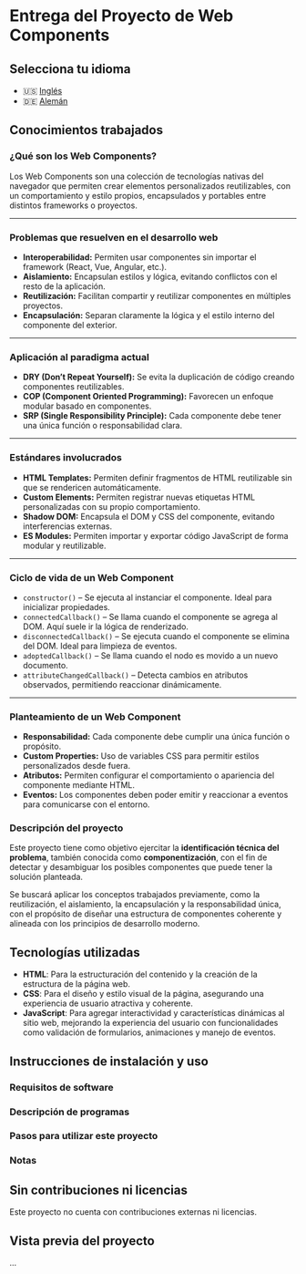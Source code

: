 # Entrega del Proyecto de Web Components

## Selecciona tu idioma

- 🇺🇸 [Inglés](README.md)
- 🇩🇪 [Alemán](README.de.md)

## Conocimientos trabajados

### ¿Qué son los Web Components?

Los Web Components son una colección de tecnologías nativas del navegador que permiten crear elementos personalizados reutilizables, con un comportamiento y estilo propios, encapsulados y portables entre distintos frameworks o proyectos.

---

### Problemas que resuelven en el desarrollo web

- **Interoperabilidad:** Permiten usar componentes sin importar el framework (React, Vue, Angular, etc.).
- **Aislamiento:** Encapsulan estilos y lógica, evitando conflictos con el resto de la aplicación.
- **Reutilización:** Facilitan compartir y reutilizar componentes en múltiples proyectos.
- **Encapsulación:** Separan claramente la lógica y el estilo interno del componente del exterior.

---

### Aplicación al paradigma actual

- **DRY (Don’t Repeat Yourself):** Se evita la duplicación de código creando componentes reutilizables.
- **COP (Component Oriented Programming):** Favorecen un enfoque modular basado en componentes.
- **SRP (Single Responsibility Principle):** Cada componente debe tener una única función o responsabilidad clara.

---

### Estándares involucrados

- **HTML Templates:** Permiten definir fragmentos de HTML reutilizable sin que se rendericen automáticamente.
- **Custom Elements:** Permiten registrar nuevas etiquetas HTML personalizadas con su propio comportamiento.
- **Shadow DOM:** Encapsula el DOM y CSS del componente, evitando interferencias externas.
- **ES Modules:** Permiten importar y exportar código JavaScript de forma modular y reutilizable.

---

### Ciclo de vida de un Web Component

- `constructor()` – Se ejecuta al instanciar el componente. Ideal para inicializar propiedades.
- `connectedCallback()` – Se llama cuando el componente se agrega al DOM. Aquí suele ir la lógica de renderizado.
- `disconnectedCallback()` – Se ejecuta cuando el componente se elimina del DOM. Ideal para limpieza de eventos.
- `adoptedCallback()` – Se llama cuando el nodo es movido a un nuevo documento.
- `attributeChangedCallback()` – Detecta cambios en atributos observados, permitiendo reaccionar dinámicamente.

---

### Planteamiento de un Web Component

- **Responsabilidad:** Cada componente debe cumplir una única función o propósito.
- **Custom Properties:** Uso de variables CSS para permitir estilos personalizados desde fuera.
- **Atributos:** Permiten configurar el comportamiento o apariencia del componente mediante HTML.
- **Eventos:** Los componentes deben poder emitir y reaccionar a eventos para comunicarse con el entorno.

### Descripción del proyecto

Este proyecto tiene como objetivo ejercitar la **identificación técnica del problema**, también conocida como **componentización**, con el fin de detectar y desambiguar los posibles componentes que puede tener la solución planteada.

Se buscará aplicar los conceptos trabajados previamente, como la reutilización, el aislamiento, la encapsulación y la responsabilidad única, con el propósito de diseñar una estructura de componentes coherente y alineada con los principios de desarrollo moderno.

## Tecnologías utilizadas

- **HTML**: Para la estructuración del contenido y la creación de la estructura de la página web.
- **CSS**: Para el diseño y estilo visual de la página, asegurando una experiencia de usuario atractiva y coherente.
- **JavaScript**: Para agregar interactividad y características dinámicas al sitio web, mejorando la experiencia del usuario con funcionalidades como validación de formularios, animaciones y manejo de eventos.

## Instrucciones de instalación y uso

### Requisitos de software
### Descripción de programas
### Pasos para utilizar este proyecto
### Notas

## Sin contribuciones ni licencias

Este proyecto no cuenta con contribuciones externas ni licencias.
## Vista previa del proyecto
...